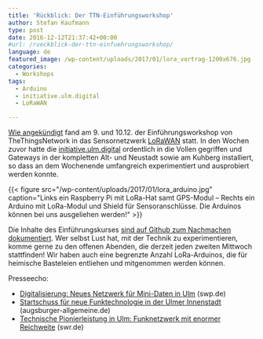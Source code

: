 ```yaml
---
title: 'Rückblick: Der TTN-Einführungsworkshop'
author: Stefan Kaufmann
type: post
date: 2016-12-12T21:37:42+00:00
#url: /rueckblick-der-ttn-einfuehrungsworkshop/
language: de
featured_image: /wp-content/uploads/2017/01/lora_vortrag-1200x676.jpg
categories:
  - Workshops
tags:
  - Arduino
  - initiative.ulm.digital
  - LoRaWAN

---
```

[Wie angekündigt][1] fand am 9. und 10.12. der Einführungsworkshop von TheThingsNetwork in das Sensornetzwerk [LoRaWAN][2] statt. In den Wochen zuvor hatte die [initiative.ulm.digital][3] ordentlich in die Vollen gegriffen und Gateways in der kompletten Alt- und Neustadt sowie am Kuhberg installiert, so dass an dem Wochenende umfangreich experimentiert und ausprobiert werden konnte.

{{< figure src="/wp-content/uploads/2017/01/lora_arduino.jpg" caption="Links ein Raspberry Pi mit LoRa-Hat samt GPS-Modul – Rechts ein Arduino mit LoRa-Modul und Shield für Sensoranschlüsse. Die Arduinos können bei uns ausgeliehen werden!" >}}

Die Inhalte des Einführungskurses [sind auf Github zum Nachmachen dokumentiert][5]. Wer selbst Lust hat, mit der Technik zu experimentieren, komme gerne zu den offenen Abenden, die derzeit jeden zweiten Mittwoch stattfinden! Wir haben auch eine begrenzte Anzahl LoRa-Arduinos, die für heimische Basteleien entliehen und mitgenommen werden können.

Presseecho:

  * [Digitalisierung: Neues Netzwerk für Mini-Daten in Ulm][6] (swp.de)
  * [Startschuss für neue Funktechnologie in der Ulmer Innenstadt][7] (augsburger-allgemeine.de)
  * [Technische Pionierleistung in Ulm: Funknetzwerk mit enormer Reichweite][8] (swr.de)

 [1]: /save-the-date-lorawan-workshop-mit-the-things-network/
 [2]: https://de.wikipedia.org/wiki/Long_Range_Wide_Area_Network
 [3]: http://ulm-digital.com
 [5]: https://github.com/TheThingsNetwork/workshops/tree/workshop/ulm
 [6]: http://www.swp.de/ulm/lokales/ulm_neu_ulm/Digitalisierung_-Neues-Netzwerk-fuer-Mini-Daten-in-Ulm-14169539.html
 [7]: http://www.augsburger-allgemeine.de/neu-ulm/Startschuss-fuer-neue-Funktechnologie-in-der-Ulmer-Innenstadt-id39954982.html
 [8]: http://www.swr.de/landesschau-aktuell/bw/ulm/technische-pionierleistung-in-ulm-funknetzwerk-mit-enormer-reichweite/-/id=1612/did=18720162/nid=1612/rvkc8d/index.html
